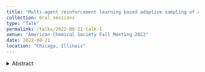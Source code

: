 ```yaml
---
title: "Multi-agent reinforcement learning based adaptive sampling of conformational free energy landscapes of proteins"
collection: Oral sessions
type: "Talk"
permalink: /talks/2022-08-21-talk-1
venue: "American Chemical Society Fall Meeting 2022"
date: 2022-08-21
location: "Chicago, Illinois"
---
```

<details>
    <summary> Abstract </summary>
Molecular Dynamics (MD) simulations have become a crucial tool in chemistry, biology, condensed matter physics, and materials science. Rare state transitions tend to be hard to sample even under massively parallel simulation schemes. To address this issue, several algorithms inspired by reinforcement learning (RL) have arisen to promote exploration of the slow collective variables (CV) of complex systems. However, most of these algorithms are not well-suited to leverage the information gained by sampling a system from different initial states (e.g., a ligand-receptor system starting from bound and unbound poses). To fill this gap, we propose an algorithm inspired by multi-agent RL that extends the functionality of two closely-related techniques (REAP and TSLC) to situations where the sampling can be accelerated by learning from different regions of the CV landscape. Essentially, the algorithm works by remembering which agent discovered each conformation and sharing this information with others at the action-space discretization step. In this way, agents only sense rewards from regions of the landscape that they discovered. The consequences are threefold: (i) agents learn which CV carries more weight in the reward function using only relevant data, (ii) they deprioritize redundant actions, and (iii) agents that obtain higher rewards are assigned more actions. The conformations that are deemed the most rewarding are finally selected as starting points for new simulations. We compare our algorithm with baseline versions of LeastCounts, REAP, TSLC, and AdaptiveBandit based adaptive sampling to show and rationalize the gain in performance.
</details>